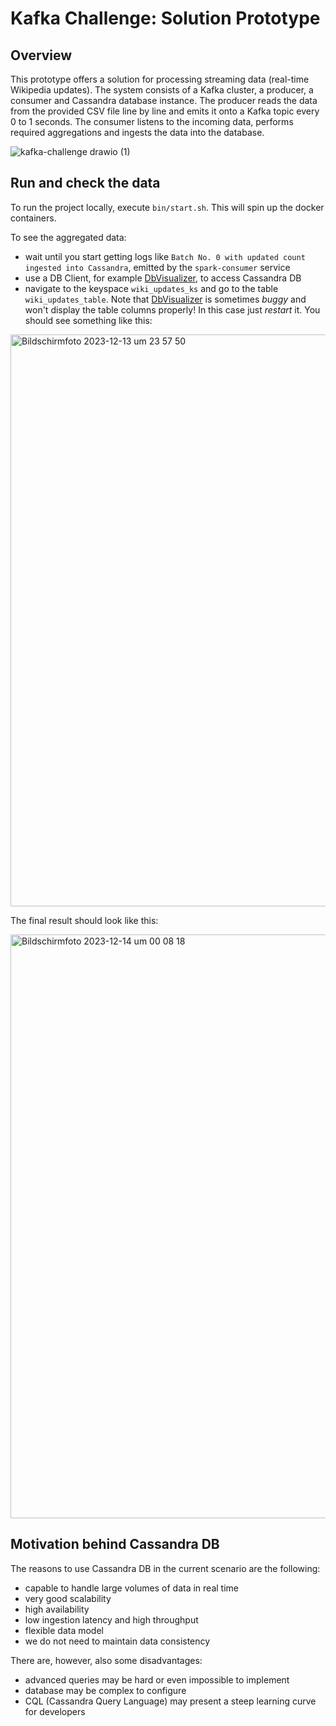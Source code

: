 # Kafka Challenge: Solution Prototype

## Overview
This prototype offers a solution for processing streaming data (real-time Wikipedia updates). The system consists of a Kafka cluster, a producer, a consumer and Cassandra database instance. The producer reads the data from the provided CSV file line by line and emits it onto a Kafka topic every 0 to 1 seconds. The consumer listens to the incoming data, performs required aggregations and ingests the data into the database.

![kafka-challenge drawio (1)](https://github.com/a-kudriavtcev/kafka-challenge/assets/39767359/c2d41fc9-7d3e-4937-807e-ea3e8ffcf4c8)


## Run and check the data 
To run the project locally, execute `bin/start.sh`. This will spin up the docker containers. 

To see the aggregated data:
- wait until you start getting logs like `Batch No. 0 with updated count ingested into Cassandra`, emitted by the `spark-consumer` service
- use a DB Client, for example [DbVisualizer](https://www.dbvis.com/), to access Cassandra DB
- navigate to the keyspace `wiki_updates_ks` and go to the table `wiki_updates_table`. Note that [DbVisualizer](https://www.dbvis.com/) is sometimes *buggy* and won't display the table columns properly! In this case just *restart* it. You should see something like this:

<img width="915" alt="Bildschirmfoto 2023-12-13 um 23 57 50" src="https://github.com/a-kudriavtcev/kafka-challenge/assets/39767359/a505a5dc-f4a5-4def-bcaf-04d052689d29">

The final result should look like this:

<img width="934" alt="Bildschirmfoto 2023-12-14 um 00 08 18" src="https://github.com/a-kudriavtcev/kafka-challenge/assets/39767359/4a0c51ca-85a3-4a74-b14d-34967fd39a55">

## Motivation behind Cassandra DB

The reasons to use Cassandra DB in the current scenario are the following:

- capable to handle large volumes of data in real time
- very good scalability
- high availability
- low ingestion latency and high throughput
- flexible data model
- we do not need to maintain data consistency

There are, however, also some disadvantages:
- advanced queries may be hard or even impossible to implement
- database may be complex to configure
- CQL (Cassandra Query Language) may present a steep learning curve for developers

